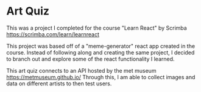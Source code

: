 # Art Quiz
This was a project I completed for the course "Learn React" by Scrimba https://scrimba.com/learn/learnreact

This project was based off of a "meme-generator" react app created in the course. Instead of following along and creating the same project, I decided to branch out and explore some of the react functionality I learned.

This art quiz connects to an API hosted by the met museum https://metmuseum.github.io/
Through this, I am able to collect images and data on different artists to then test users.
